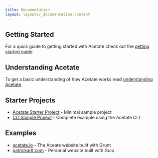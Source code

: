 ```yaml
---
title: Documentation
layout: layouts/_documentation:content
---
```


## Getting Started

For a quick guide to getting started with Acetate check out the [getting started guide](/getting-started/).

## Understanding Acetate

To get a basic understanding of how Acetate works read [understanding Acetate](/understanding-acetate/).

## Starter Projects

* [Acetate Starter Project](https://github.com/patrickarlt/acetate-sample) - Minimal sample project
* [CLI Sample Project](https://github.com/patrickarlt/acetate-cli-sample) - Complete example using the Acetate CLI

## Examples

* [acetate.io](https://github.com/patrickarlt/acetate-site) - The Aceate website built with Grunt
* [patrickarlt.com](https://github.com/patrickarlt/patrickarlt.github.io) - Personal website built with Gulp
